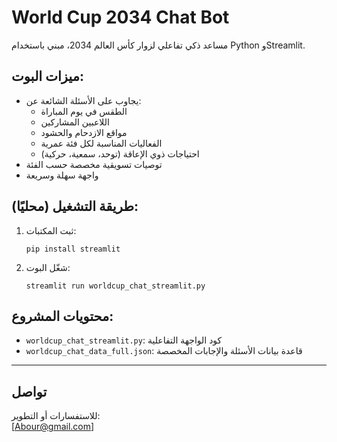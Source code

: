 
# World Cup 2034 Chat Bot

مساعد ذكي تفاعلي لزوار كأس العالم 2034، مبني باستخدام Python وStreamlit.

## ميزات البوت:

- يجاوب على الأسئلة الشائعة عن:
  - الطقس في يوم المباراة
  - اللاعبين المشاركين
  - مواقع الازدحام والحشود
  - الفعاليات المناسبة لكل فئة عمرية
  - احتياجات ذوي الإعاقة (توحد، سمعية، حركية)
- توصيات تسويقية مخصصة حسب الفئة
- واجهة سهلة وسريعة

## طريقة التشغيل (محليًا):

1. ثبت المكتبات:
   ```
   pip install streamlit
   ```

2. شغّل البوت:
   ```
   streamlit run worldcup_chat_streamlit.py
   ```

## محتويات المشروع:

- `worldcup_chat_streamlit.py`: كود الواجهة التفاعلية
- `worldcup_chat_data_full.json`: قاعدة بيانات الأسئلة والإجابات المخصصة


---

## تواصل

للاستفسارات أو التطوير:  
[Abour@gmail.com]

